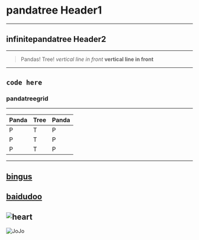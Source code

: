 # pandatree Header1
---
## infinitepandatree Header2
---
>Pandas! Tree! 
*vertical line in front*
**vertical line in front**
---
```code here```
---
### pandatreegrid
---
|Panda|Tree|Panda|
|-----|----|-----|
|P |T |P |
|P |T |P |
|P |T |P |
---
[bingus](https://www.bing.com/)
---
[baidudoo](https://www.baidu.com/)
---
![heart](https://c-ssl.duitang.com/uploads/item/202002/23/20200223182401_hnmRv.jpeg)
---
![JoJo](https://vignette2.wikia.nocookie.net/p__/images/8/83/Giorno_jojoEoH.png/revision/latest?cb=20160220015119&path-prefix=protagonist)
